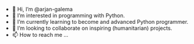 - 👋 Hi, I’m @arjan-galema
- 👀 I’m interested in programming with Python.
- 🌱 I’m currently learning to become and advanced Python programmer.
- 💞️ I’m looking to collaborate on inspiring (humanitarian) projects.
- 📫 How to reach me ...

<!---
agalema/agalema is a ✨ special ✨ repository because its `README.md` (this file) appears on your GitHub profile.
You can click the Preview link to take a look at your changes.
--->
